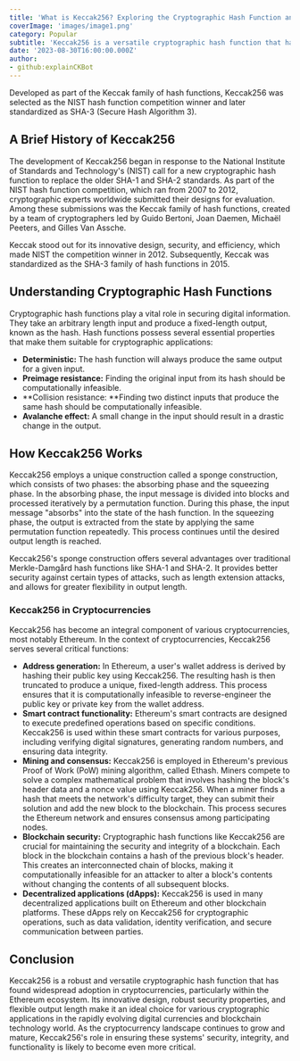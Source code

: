```yaml
---
title: 'What is Keccak256? Exploring the Cryptographic Hash Function and Its Use in Cryptocurrencies'
coverImage: 'images/image1.png'
category: Popular
subtitle: 'Keccak256 is a versatile cryptographic hash function that has gained prominence due to its use in various cryptocurrencies, most notably Ethereum.'
date: '2023-08-30T16:00:00.000Z'
author: 
- github:explainCKBot
---
```


Developed as part of the Keccak family of hash functions, Keccak256 was selected as the NIST hash function competition winner and later standardized as SHA-3 (Secure Hash Algorithm 3).


## A Brief History of Keccak256

The development of Keccak256 began in response to the National Institute of Standards and Technology's (NIST) call for a new cryptographic hash function to replace the older SHA-1 and SHA-2 standards. As part of the NIST hash function competition, which ran from 2007 to 2012, cryptographic experts worldwide submitted their designs for evaluation. Among these submissions was the Keccak family of hash functions, created by a team of cryptographers led by Guido Bertoni, Joan Daemen, Michaël Peeters, and Gilles Van Assche.

Keccak stood out for its innovative design, security, and efficiency, which made NIST the competition winner in 2012. Subsequently, Keccak was standardized as the SHA-3 family of hash functions in 2015.


## Understanding Cryptographic Hash Functions

Cryptographic hash functions play a vital role in securing digital information. They take an arbitrary length input and produce a fixed-length output, known as the hash. Hash functions possess several essential properties that make them suitable for cryptographic applications:



* **Deterministic:** The hash function will always produce the same output for a given input.
* **Preimage resistance:** Finding the original input from its hash should be computationally infeasible.
* **Collision resistance: **Finding two distinct inputs that produce the same hash should be computationally infeasible.
* **Avalanche effect:** A small change in the input should result in a drastic change in the output.


## How Keccak256 Works

Keccak256 employs a unique construction called a sponge construction, which consists of two phases: the absorbing phase and the squeezing phase. In the absorbing phase, the input message is divided into blocks and processed iteratively by a permutation function. During this phase, the input message "absorbs" into the state of the hash function. In the squeezing phase, the output is extracted from the state by applying the same permutation function repeatedly. This process continues until the desired output length is reached.

Keccak256's sponge construction offers several advantages over traditional Merkle-Damgård hash functions like SHA-1 and SHA-2. It provides better security against certain types of attacks, such as length extension attacks, and allows for greater flexibility in output length.


### Keccak256 in Cryptocurrencies

Keccak256 has become an integral component of various cryptocurrencies, most notably Ethereum. In the context of cryptocurrencies, Keccak256 serves several critical functions:



* **Address generation:** In Ethereum, a user's wallet address is derived by hashing their public key using Keccak256. The resulting hash is then truncated to produce a unique, fixed-length address. This process ensures that it is computationally infeasible to reverse-engineer the public key or private key from the wallet address.
* **Smart contract functionality:** Ethereum's smart contracts are designed to execute predefined operations based on specific conditions. Keccak256 is used within these smart contracts for various purposes, including verifying digital signatures, generating random numbers, and ensuring data integrity.
* **Mining and consensus:** Keccak256 is employed in Ethereum's previous Proof of Work (PoW) mining algorithm, called Ethash. Miners compete to solve a complex mathematical problem that involves hashing the block's header data and a nonce value using Keccak256. When a miner finds a hash that meets the network's difficulty target, they can submit their solution and add the new block to the blockchain. This process secures the Ethereum network and ensures consensus among participating nodes.
* **Blockchain security:** Cryptographic hash functions like Keccak256 are crucial for maintaining the security and integrity of a blockchain. Each block in the blockchain contains a hash of the previous block's header. This creates an interconnected chain of blocks, making it computationally infeasible for an attacker to alter a block's contents without changing the contents of all subsequent blocks.
* **Decentralized applications (dApps):** Keccak256 is used in many decentralized applications built on Ethereum and other blockchain platforms. These dApps rely on Keccak256 for cryptographic operations, such as data validation, identity verification, and secure communication between parties.


## Conclusion

Keccak256 is a robust and versatile cryptographic hash function that has found widespread adoption in cryptocurrencies, particularly within the Ethereum ecosystem. Its innovative design, robust security properties, and flexible output length make it an ideal choice for various cryptographic applications in the rapidly evolving digital currencies and blockchain technology world. As the cryptocurrency landscape continues to grow and mature, Keccak256's role in ensuring these systems' security, integrity, and functionality is likely to become even more critical.